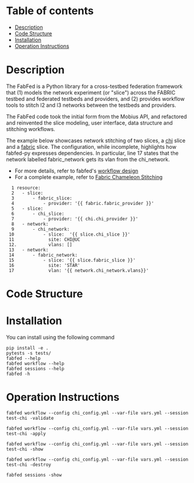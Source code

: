 # Table of contents

 - [Description](#descr)
 - [Code Structure](#code)
 - [Installation](#install)
 - [Operation Instructions](#operate)

# <a name="descr"></a>Description
The FabFed is a Python library for a cross-testbed federation framework that (1) models the network experiment (or "slice") across the FABRIC testbed and federated testbeds and providers, and (2) provides workflow tools to stitch l2 and l3 networks between the testbeds and providers.

The FabFed code took the initial form from the Mobius API, and refactored and reinvented the slice modeling, user interface, data structure and  stitching workflows. 

The example below showcases network stitching of two slices, a [chi](https://www.chameleoncloud.org/) slice and a [fabric](https://portal.fabric-testbed.net/) slice. The configuration, while incomplete, highlights how fabfed-py expresses dependencies. In particular, line 17 states that the network labelled fabric_network gets its vlan from the chi_network. 

- For more details, refer to fabfed's [workflow design](./docs/workflow_design.md)
- For a complete example, refer to  [Fabric Chameleon Stitching](./config/stitch_template.yml)

```
  1 resource:
  2   - slice:
  3       - fabric_slice:
  4           - provider: '{{ fabric.fabric_provider }}'
  5   - slice:
  6       - chi_slice:
  7           - provider: '{{ chi.chi_provider }}'
  8   - network:
  9       - chi_network:
 10           - slice:  '{{ slice.chi_slice }}'
 11             site: CHI@UC
 12.            vlans: []
 13   - network:
 14       - fabric_network:
 15           - slice: '{{ slice.fabric_slice }}'
 16             site: 'STAR'
 17             vlan: '{{ network.chi_network.vlans}}'
```

# <a name="code"></a>Code Structure

# <a name="install"></a>Installation
You can install using the following command
```
pip install -e .
pytests -s tests/
fabfed --help
fabfed workflow --help
fabfed sessions --help
fabfed -h
```

# <a name="operate"></a>Operation Instructions

```
fabfed workflow --config chi_config.yml --var-file vars.yml --session test-chi -validate

fabfed workflow --config chi_config.yml --var-file vars.yml --session test-chi -apply

fabfed workflow --config chi_config.yml --var-file vars.yml --session test-chi -show

fabfed workflow --config chi_config.yml --var-file vars.yml --session test-chi -destroy

fabfed sessions -show
```


